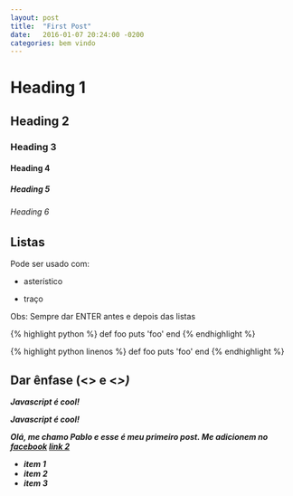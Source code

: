 ```yaml
---
layout: post
title:  "First Post"
date:   2016-01-07 20:24:00 -0200
categories: bem vindo
---
```


# Heading 1

## Heading 2

### Heading 3

#### Heading 4

##### Heading 5

###### Heading 6

## Listas
 Pode ser usado com: 

* asterístico
- traço

Obs: Sempre dar ENTER antes e depois das listas

{% highlight python %}
def foo
  puts 'foo'
end
{% endhighlight %}

{% highlight python linenos %}
def foo
  puts 'foo'
end
{% endhighlight %}

## Dar ênfase (<<strong>> e <<em>>)

Javascript é _cool_!

Javascript é **cool**!


Olá, me chamo Pablo e esse é meu primeiro post. Me adicionem no [facebook][fb]
[link 2](www.google.com)

- item 1
- item 2
- item 3


[fb]: https://www.facebook.com/pablodarocha.r